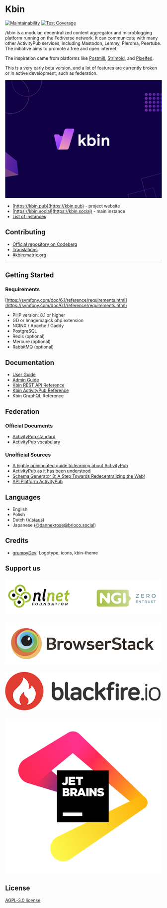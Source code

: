 # Kbin

[![Maintainability](https://api.codeclimate.com/v1/badges/ee285c05da04524ea2f9/maintainability)](https://codeclimate.com/github/ernestwisniewski/kbin/maintainability)
[![Test Coverage](https://api.codeclimate.com/v1/badges/ee285c05da04524ea2f9/test_coverage)](https://codeclimate.com/github/ernestwisniewski/kbin/test_coverage)

/kbin is a modular, decentralized content aggregator and microblogging platform running on the Fediverse network. It can
communicate with many other ActivityPub services, including Mastodon, Lemmy, Pleroma, Peertube. The initiative aims to
promote a free and open internet.

The inspiration came from platforms like [Postmill](https://postmill.xyz/), [Strimoid](https://github.com/Strimoid/Strimoid), and [Pixelfed](https://pixelfed.org/).

This is a very early beta version, and a lot of features are currently broken or in active development, such as
federation.

![](docs/images/kbin.png)

* [https://kbin.pub](https://kbin.pub) - project website
* [https://kbin.social](https://kbin.social) - main instance
* [List of instances](https://fedidb.org/software/kbin)

## Contributing

* [Official repository on Codeberg](https://codeberg.org/Kbin/kbin-core)
* [Translations](https://translate.codeberg.org/projects/kbin/)
* [#kbin:matrix.org](https://app.element.io/)
---

## Getting Started

### Requirements

[https://symfony.com/doc/6.1/reference/requirements.html](https://symfony.com/doc/6.1/reference/requirements.html)

* PHP version: 8.1 or higher
* GD or Imagemagick php extension
* NGINX / Apache / Caddy
* PostgreSQL
* Redis (optional)
* Mercure (optional)
* RabbitMQ (optional)

## Documentation

* [User Guide](https://codeberg.org/Kbin/kbin-core/wiki#user-guide)
* [Admin Guide](https://codeberg.org/Kbin/kbin-core/wiki#admin-guide)
* [Kbin REST API Reference](https://docs.kbin.pub)
* [Kbin ActivityPub Reference](https://fedidevs.org/projects/kbin/)
* Kbin GraphQL Reference

## Federation

### Official Documents

* [ActivityPub standard](https://www.w3.org/TR/activitypub/)
* [ActivityPub vocabulary](https://www.w3.org/TR/activitystreams-vocabulary/)

### Unofficial Sources

* [A highly opinionated guide to learning about ActivityPub](https://tinysubversions.com/notes/reading-activitypub/)
* [ActivityPub as it has been understood](https://flak.tedunangst.com/post/ActivityPub-as-it-has-been-understood)
* [Schema Generator 3: A Step Towards Redecentralizing the Web!](https://dunglas.fr/2021/01/schema-generator-3-a-step-towards-redecentralizing-the-web/)
* [API Platform ActivityPub](https://github.com/api-platform/activity-pub)

## Languages

* English
* Polish
* Dutch ([Vistaus](https://github.com/Vistaus))
* Japanese ([@dannekrose@brioco.social](https://brioco.social/@dannekrose))

## Credits

* [grumpyDev](https://karab.in/u/grumpyDev): Logotype, icons, kbin-theme 

## Support us

###

[<img src="docs/images/partners/entrust.png" alt="NGI Zero Entrust">](https://nlnet.nl/project/Kbin/)

###

[<img src="docs/images/partners/browserstack.png" alt="BrowserStack">](https://www.browserstack.com/open-source)

###

[<img src="docs/images/partners/blackfire-io.png" alt="blackfire.io">](https://www.blackfire.io)

###

[<img src="docs/images/partners/jb_beam.png" alt="JetBrains">](https://jb.gg/OpenSourceSupport)

## License

[AGPL-3.0 license](https://github.com/ernestwisniewski/kbin/blob/main/LICENSE)
